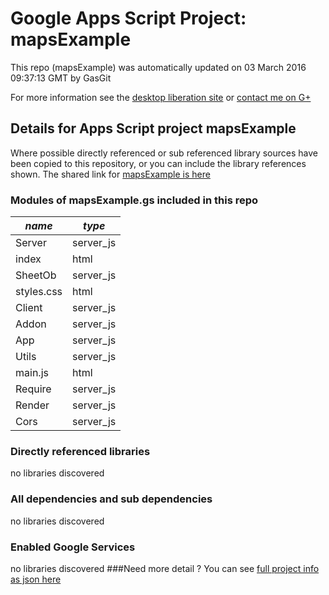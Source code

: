 # Google Apps Script Project: mapsExample
This repo (mapsExample) was automatically updated on 03 March 2016 09:37:13 GMT by GasGit

For more information see the [desktop liberation site](http://ramblings.mcpher.com/Home/excelquirks/drivesdk/gettinggithubready "desktop liberation") or [contact me on G+](https://plus.google.com/+BruceMcpherson "Bruce McPherson - GDE")
## Details for Apps Script project mapsExample
Where possible directly referenced or sub referenced library sources have been copied to this repository, or you can include the library references shown. 
The shared link for [mapsExample is here](https://script.google.com/d/18-OYczJ6grqNni2AXF3EATPsbSoKRHnOSi3-QvCLO94jedEwFo31KOfR/edit?usp=sharing "open in the GAS IDE")

### Modules of mapsExample.gs included in this repo
*name*|*type*
--- | --- 
Server| server_js
index| html
SheetOb| server_js
styles.css| html
Client| server_js
Addon| server_js
App| server_js
Utils| server_js
main.js| html
Require| server_js
Render| server_js
Cors| server_js
### Directly referenced libraries
no libraries discovered
### All dependencies and sub dependencies
no libraries discovered
### Enabled Google Services
no libraries discovered
###Need more detail ?
You can see [full project info as json here](info.json)
